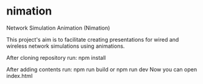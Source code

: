 # nimation
Network Simulation Animation (Nimation)

This project's aim is to facilitate creating presentations for wired and wireless network simulations using animations.

After cloning repository run:
  npm install

After adding contents run:
  npm run build
  or
  npm run dev
Now you can open index.html


